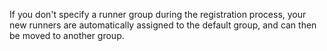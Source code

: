 If you don't specify a runner group during the registration process, your new runners are automatically assigned to the default group, and can then be moved to another group.

